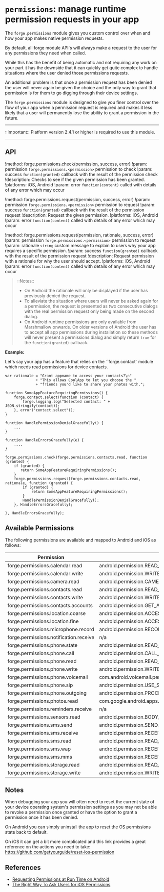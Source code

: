 ``permissions``: manage runtime permission requests in your app
===============================================================


The ``forge.permissions`` module gives you custom control over when and how your app makes native permission requests.

By default, all forge module API's will always make a request to the user for any permissions they need when called. 

While this has the benefit of being automatic and not requiring any work on your part it has the downside that it can quickly get quite complex to handle situations where the user denied those permissions requests.

An additional problem is that once a permission request has been denied the user will never again be given the choice and the only way to grant that permission is for them to go digging through their device settings.

The ``forge.permissions`` module is designed to give you finer control over the flow of your app when a permission request is required and makes it less likely that a user will permanently lose the ability to grant a permission in the future.

----

::Important:: Platform version 2.4.1 or higher is required to use this module.

----

## API

!method: forge.permissions.check(permission, success, error)
!param: permission `forge.permissions.<permission>` permission to check
!param: success `function(granted)` callback with the result of the permission check
!description: Checks to see if the given permission has been granted.
!platforms: iOS, Android
!param: error `function(content)` called with details of any error which may occur

!method: forge.permissions.request(permission, success, error)
!param: permission `forge.permissions.<permission>` permission to request
!param: success `function(granted)` callback with the result of the permission request
!description: Request the given permission.
!platforms: iOS, Android
!param: error `function(content)` called with details of any error which may occur

!method: forge.permissions.request(permission, rationale, success, error)
!param: permission `forge.permissions.<permission>` permission to request
!param: rationale `string` custom message to explain to users why your app requires a specific permission.
!param: success `function(granted)` callback with the result of the permission request
!description: Request permission with a rationale for why the user should accept.
!platforms: iOS, Android
!param: error `function(content)` called with details of any error which may occur

> ::Notes:: 
> 
> *  On Android the rationale will only be displayed if the user has previously denied the request. 
> *  To alleviate the situation where users will never be asked again for a permission, the request is presented as two consecutive dialogs with the real permission request only being made on the second dialog. 
> *  On Android runtime permissions are only available from Marshmallow onwards. On older versions of Android the user has to accept all app permissions during installation so these methods will never present a permissions dialog and simply return `true` for the `function(granted)` callback.


**Example:**

Let's say your app has a feature that relies on the ``forge.contact` module which needs read permissions for device contacts.

	var rationale = "Grant appname to access your contacts?\n"
                  + "This allows CoolApp to let you choose the "
				  + "friends you'd like to share your photos with.";

    function SomeAppFeatureRequiringPermissions() {
        forge.contact.select(function (contact) {
            forge.logging.log("Selected contact: " + JSON.stringify(contact));
        }, error("contact.select"));
    }

	function HandlePermissionDenialGracefully() {
	    ...
	}

	function HandleErrorsGracefully(e) {
	    ....
	}

    forge.permissions.check(forge.permissions.contacts.read, function (granted) {
	    if (granted) {
		   return SomeAppFeatureRequiringPermissions();
		}
        forge.permissions.request(forge.permissions.contacts.read, rationale, function (granted) {
            if (granted) {
                return SomeAppFeatureRequiringPermissions();
            }
			HandlePermissionDenialGracefully();
        }, HandleErrorsGracefully);
		
	}, HandleErrorsGracefully);

## Available Permissions

The following permissions are available and mapped to Android and iOS as follows:

| Permission                             | Android                                   | iOS          |
|----------------------------------------|-------------------------------------------|--------------|
| forge.permissions.calendar.read        | android.permission.READ_CALENDAR          | calendar     |
| forge.permissions.calendar.write       | android.permission.WRITE_CALENDAR         | calendar     |
| forge.permissions.camera.read          | android.permission.CAMERA                 | camera       |
| forge.permissions.contacts.read        | android.permission.READ_CONTACTS          | contacts     |
| forge.permissions.contacts.write       | android.permission.WRITE_CONTACTS         | contacts     |
| forge.permissions.contacts.accounts    | android.permission.GET_ACCOUNTS           | contacts     |
| forge.permissions.location.coarse      | android.permission.ACCESS_COARSE_LOCATION | location     |
| forge.permissions.location.fine        | android.permission.ACCESS_FINE_LOCATION   | location     |
| forge.permissions.microphone.record    | android.permission.RECORD_AUDIO           | microphone   |
| forge.permissions.notification.receive | n/a                                       | notification |
| forge.permissions.phone.state          | android.permission.READ_PHONE_STATE       | n/a          |
| forge.permissions.phone.call           | android.permission.CALL_PHONE             | n/a          |
| forge.permissions.phone.read           | android.permission.READ_CALL_LOG          | n/a          |
| forge.permissions.phone.write          | android.permission.WRITE_CALL_LOG         | n/a          |
| forge.permissions.phone.voicemail      | com.android.voicemail.permission.ADD_VOICEMAIL | n/a |
| forge.permissions.phone.sip            | android.permission.USE_SIP                | n/a          |
| forge.permissions.phone.outgoing       | android.permission.PROCESS_OUTGOING_CALLS | n/a          |
| forge.permissions.photos.read          | com.google.android.apps.photos.permission.GOOGLE_PHOTOS | photos |
| forge.permissions.reminders.receive    | n/a                                       | reminders    |
| forge.permissions.sensors.read         | android.permission.BODY_SENSORS           | n/a          |
| forge.permissions.sms.send             | android.permission.SEND_SMS               | n/a          |
| forge.permissions.sms.receive          | android.permission.RECEIVE_SMS            | n/a          |
| forge.permissions.sms.read             | android.permission.READ_SMS               | n/a          |
| forge.permissions.sms.wap              | android.permission.RECEIVE_WAP_PUSH       | n/a          |
| forge.permissions.sms.mms              | android.permission.RECEIVE_MMS            | n/a          |
| forge.permissions.storage.read         | android.permission.READ_EXTERNAL_STORAGE  | n/a          |
| forge.permissions.storage.write        | android.permission.WRITE_EXTERNAL_STORAGE | n/a          |


## Notes

When debugging your app you will often need to reset the current state of your device operating system's permission settings as you may not be able to revoke a permission once granted or have the option to grant a permission once it has been denied.

On Android you can simply uninstall the app to reset the OS permissions state back to default.

On iOS it can get a bit more complicated and this link provides a great reference on the actions you need to take:  https://github.com/getyourguide/reset-ios-permission


## References

* [Requesting Permissions at Run Time on Android](http://developer.android.com/training/permissions/requesting.html)
* [The Right Way To Ask Users for iOS Permissions](http://techcrunch.com/2014/04/04/the-right-way-to-ask-users-for-ios-permissions/)
